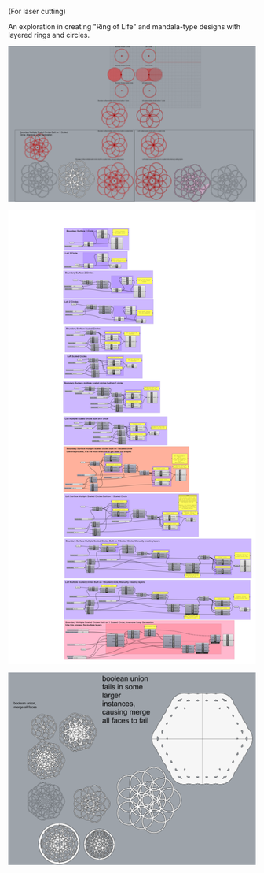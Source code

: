(For laser cutting)

An exploration in creating "Ring of Life" and mandala-type designs with layered rings and circles.

![Example of Technique Results](https://github.com/Sara-Cagle/Grasshopper/blob/main/layered%20rings/testing%20overlap%20rings%20rhino.png)

![Grasshopper File](https://github.com/Sara-Cagle/Grasshopper/blob/main/layered%20rings/testing%20overlap%20rings%20gh.png)

![Example of Creations](https://github.com/Sara-Cagle/Grasshopper/blob/main/layered%20rings/overlap%20ring%20example.png)

